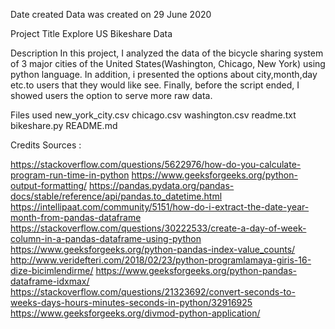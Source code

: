 Date created
Data was created on 29 June 2020

Project Title
Explore US Bikeshare Data

Description
In this project, I analyzed the data of the bicycle sharing system of 3 major cities of the United States(Washington, Chicago, New York) using python language. In addition, i presented the options about city,month,day etc.to users that they would like see. Finally, before the script ended, I showed users the option to serve more raw data.

Files used
new_york_city.csv chicago.csv washington.csv readme.txt bikeshare.py README.md

Credits
Sources :

https://stackoverflow.com/questions/5622976/how-do-you-calculate-program-run-time-in-python https://www.geeksforgeeks.org/python-output-formatting/ https://pandas.pydata.org/pandas-docs/stable/reference/api/pandas.to_datetime.html https://intellipaat.com/community/5151/how-do-i-extract-the-date-year-month-from-pandas-dataframe https://stackoverflow.com/questions/30222533/create-a-day-of-week-column-in-a-pandas-dataframe-using-python https://www.geeksforgeeks.org/python-pandas-index-value_counts/ http://www.veridefteri.com/2018/02/23/python-programlamaya-giris-16-dize-bicimlendirme/ https://www.geeksforgeeks.org/python-pandas-dataframe-idxmax/ https://stackoverflow.com/questions/21323692/convert-seconds-to-weeks-days-hours-minutes-seconds-in-python/32916925 https://www.geeksforgeeks.org/divmod-python-application/